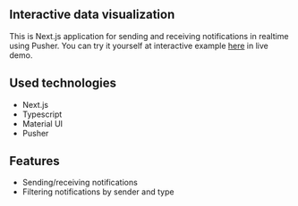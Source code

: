 ## Interactive data visualization

This is Next.js application for sending and receiving notifications in realtime using Pusher.
You can try it yourself at interactive example [here](https://notifications.kacperpaszkowski.com/ "here") in live demo.

## Used technologies

- Next.js
- Typescript
- Material UI
- Pusher

## Features

- Sending/receiving notifications
- Filtering notifications by sender and type
